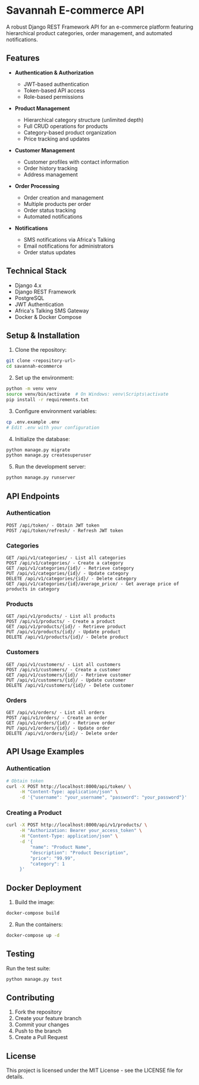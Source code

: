 # Savannah E-commerce API

A robust Django REST Framework API for an e-commerce platform featuring hierarchical product categories, order management, and automated notifications.

## Features

- **Authentication & Authorization**
  - JWT-based authentication
  - Token-based API access
  - Role-based permissions

- **Product Management**
  - Hierarchical category structure (unlimited depth)
  - Full CRUD operations for products
  - Category-based product organization
  - Price tracking and updates

- **Customer Management**
  - Customer profiles with contact information
  - Order history tracking
  - Address management

- **Order Processing**
  - Order creation and management
  - Multiple products per order
  - Order status tracking
  - Automated notifications

- **Notifications**
  - SMS notifications via Africa's Talking
  - Email notifications for administrators
  - Order status updates

## Technical Stack

- Django 4.x
- Django REST Framework
- PostgreSQL
- JWT Authentication
- Africa's Talking SMS Gateway
- Docker & Docker Compose

## Setup & Installation

1. Clone the repository:
```bash
git clone <repository-url>
cd savannah-ecommerce
```

2. Set up the environment:
```bash
python -m venv venv
source venv/bin/activate  # On Windows: venv\Scripts\activate
pip install -r requirements.txt
```

3. Configure environment variables:
```bash
cp .env.example .env
# Edit .env with your configuration
```

4. Initialize the database:
```bash
python manage.py migrate
python manage.py createsuperuser
```

5. Run the development server:
```bash
python manage.py runserver
```

## API Endpoints

### Authentication
```
POST /api/token/ - Obtain JWT token
POST /api/token/refresh/ - Refresh JWT token
```

### Categories
```
GET /api/v1/categories/ - List all categories
POST /api/v1/categories/ - Create a category
GET /api/v1/categories/{id}/ - Retrieve category
PUT /api/v1/categories/{id}/ - Update category
DELETE /api/v1/categories/{id}/ - Delete category
GET /api/v1/categories/{id}/average_price/ - Get average price of products in category
```

### Products
```
GET /api/v1/products/ - List all products
POST /api/v1/products/ - Create a product
GET /api/v1/products/{id}/ - Retrieve product
PUT /api/v1/products/{id}/ - Update product
DELETE /api/v1/products/{id}/ - Delete product
```

### Customers
```
GET /api/v1/customers/ - List all customers
POST /api/v1/customers/ - Create a customer
GET /api/v1/customers/{id}/ - Retrieve customer
PUT /api/v1/customers/{id}/ - Update customer
DELETE /api/v1/customers/{id}/ - Delete customer
```

### Orders
```
GET /api/v1/orders/ - List all orders
POST /api/v1/orders/ - Create an order
GET /api/v1/orders/{id}/ - Retrieve order
PUT /api/v1/orders/{id}/ - Update order
DELETE /api/v1/orders/{id}/ - Delete order
```

## API Usage Examples

### Authentication
```bash
# Obtain token
curl -X POST http://localhost:8000/api/token/ \
     -H "Content-Type: application/json" \
     -d '{"username": "your_username", "password": "your_password"}'
```

### Creating a Product
```bash
curl -X POST http://localhost:8000/api/v1/products/ \
     -H "Authorization: Bearer your_access_token" \
     -H "Content-Type: application/json" \
     -d '{
         "name": "Product Name",
         "description": "Product Description",
         "price": "99.99",
         "category": 1
     }'
```

## Docker Deployment

1. Build the image:
```bash
docker-compose build
```

2. Run the containers:
```bash
docker-compose up -d
```

## Testing

Run the test suite:
```bash
python manage.py test
```

## Contributing

1. Fork the repository
2. Create your feature branch
3. Commit your changes
4. Push to the branch
5. Create a Pull Request

## License

This project is licensed under the MIT License - see the LICENSE file for details.